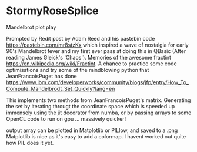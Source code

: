 # StormyRoseSplice
Mandelbrot plot play

Prompted by Redit post by Adam Reed and his pastebin code https://pastebin.com/mr8stzKx
which inspired a wave of nostalgia for early 90's Mandelbrot fever and my first ever pass at doing this in QBasic (After reading James Gleick's 'Chaos'). Memories of the awesome fractint https://en.wikipedia.org/wiki/Fractint. A chance to practice some code optimisations and try some of the mindblowing python that JeanFrancoisPuget has done https://www.ibm.com/developerworks/community/blogs/jfp/entry/How_To_Compute_Mandelbrodt_Set_Quickly?lang=en 

This implements two methods from JeanFrancoisPuget's matrix. Generating the set by iterating througt the coordinate space which is speeded up immensely using the jit decorator from numba, or by passing arrays to some OpenCL code to run on gpu ... massively quicker!

output array can be plotted in Matplotlib or PILlow, and saved to a .png Matplotlib is nice as it's easy to add a colormap. I havent worked out quite how PIL does it yet. 
